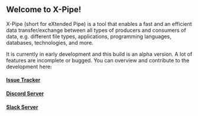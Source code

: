 ## Welcome to X-Pipe!

X-Pipe (short for eXtended Pipe) is a tool that enables a fast and an efficient data transfer/exchange between
all types of producers and consumers of data, e.g. different file types,
applications, programming languages, databases, technologies, and more.

It is currently in early development and this build is an alpha version.
A lot of features are incomplete or bugged.
You can overview and contribute to the development here:

#### [Issue Tracker](https://github.com/xpipe-io/xpipe/issues)

#### [Discord Server](https://discord.gg/8y89vS8cRb)

#### [Slack Server](https://join.slack.com/t/x-pipe/shared_invite/zt-1awjq0t5j-5i4UjNJfNe1VN4b_auu6Cg)
